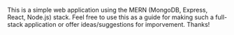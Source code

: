 This is a simple web application using the MERN (MongoDB, Express, React, Node.js) stack. Feel free to use this as a guide for making such a full-stack application or offer ideas/suggestions for imporvement. Thanks!
